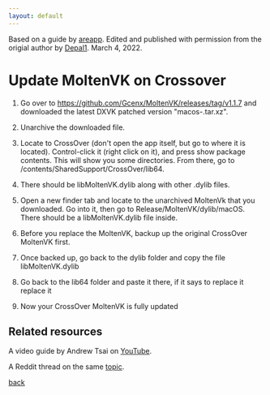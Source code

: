 ```yaml
---
layout: default
---
```


Based on a guide by [areapp](https://www.reddit.com/user/areapp/). Edited and published with permission from the origial author by
[Depal1](https://github.com/Depal1). March 4, 2022.

# Update MoltenVK on Crossover

  1. Go over to https://github.com/Gcenx/MoltenVK/releases/tag/v1.1.7 and downloaded the latest DXVK patched version "macos-<VERSION>.tar.xz".

  2. Unarchive the downloaded file.
  
  3. Locate to CrossOver (don't open the app itself, but go to where it is located).
  Control-click it (right click on it), and press show package contents. This will show you some directories.
  From there, go to /contents/SharedSupport/CrossOver/lib64.
  
  4. There should be libMoltenVK.dylib along with other .dylib files.
  
  5. Open a new finder tab and locate to the unarchived MoltenVk that you downloaded.
  Go into it, then go to Release/MoltenVK/dylib/macOS.
  There should be a libMoltenVK.dylib file inside.
  
  6. Before you replace the MoltenVK, backup up the original CrossOver MoltenVK first.
  
  7. Once backed up, go back to the dylib folder and copy the file libMoltenVK.dylib
  
  8. Go back to the lib64 folder and paste it there, if it says to replace it replace it
  
  9. Now your CrossOver MoltenVK is fully updated
  
## Related resources
  A video guide by Andrew Tsai on [YouTube](https://www.youtube.com/watch?v=5NQQCR74FQE).
  
  A Reddit thread on the same [topic](https://www.reddit.com/r/macgaming/comments/qt4e1b/you_can_run_the_latest_dxvk_with_crossover_on_mac/).

[back](https://depal1.github.io/mac-gaming/)
